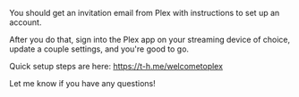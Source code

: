You should get an invitation email from Plex with instructions to set up an account.

After you do that, sign into the Plex app on your streaming device of choice, update a couple settings, and you're good to go.

Quick setup steps are here: https://t-h.me/welcometoplex

Let me know if you have any questions!
